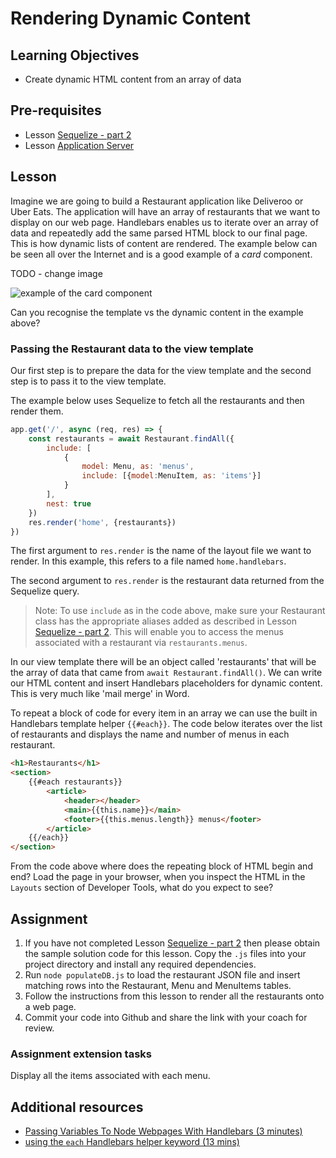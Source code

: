 # Rendering Dynamic Content

## Learning Objectives
* Create dynamic HTML content from an array of data 

## Pre-requisites
* Lesson [Sequelize - part 2](/curriculum/Bootcamp/Unit-3-Relational_Databases/0.3.9-Sequelize_part_1.html)
* Lesson [Application Server](/curriculum/Bootcamp/Unit-3-Relational_Databases/0.3.2-Application_Servers)

## Lesson
Imagine we are going to build a Restaurant application like Deliveroo or Uber Eats. The application will have an array of restaurants that we want to display on our web page. Handlebars enables us to iterate over an array of data and repeatedly add the same parsed HTML block to our final page. This is how dynamic lists of content are rendered. The example below can be seen all over the Internet and is a good example of a _card_ component.

TODO - change image

![example of the card component](https://user-images.githubusercontent.com/4499581/95015340-344df880-0644-11eb-8ce4-30609f0de5fe.jpg)

Can you recognise the template vs the dynamic content in the example above?

### Passing the Restaurant data to the view template

Our first step is to prepare the data for the view template and the second step is to pass it to the view template. 

The example below uses Sequelize to fetch all the restaurants and then render them.

```javascript
app.get('/', async (req, res) => {
    const restaurants = await Restaurant.findAll({
        include: [
            {
                model: Menu, as: 'menus',
                include: [{model:MenuItem, as: 'items'}]
            }
        ],
        nest: true
    })
    res.render('home', {restaurants})
})
```

The first argument to `res.render` is the name of the layout file we want to render. In this example, this refers to a file named `home.handlebars`.

The second argument to `res.render` is the restaurant data returned from the Sequelize query.

> Note: To use `include` as in the code above, make sure your Restaurant class has the appropriate aliases added as described in Lesson [Sequelize - part 2](/curriculum/Bootcamp/Unit-3-Relational_Databases/0.3.9-Sequelize_part_1.html). This will enable you to access the menus associated with a restaurant via `restaurants.menus`.

In our view template there will be an object called 'restaurants' that will be the array of data that came from `await Restaurant.findAll()`. We can write our HTML content and insert Handlebars placeholders for dynamic content. This is very much like 'mail merge' in Word.

To repeat a block of code for every item in an array we can use the built in Handlebars template helper `{{#each}}`. The code below iterates over the list of restaurants and displays the name and number of menus in each restaurant. 

```html
<h1>Restaurants</h1>
<section>
    {{#each restaurants}}
        <article>
            <header></header>
            <main>{{this.name}}</main>
            <footer>{{this.menus.length}} menus</footer>
        </article>
    {{/each}}
</section>
```
From the code above where does the repeating block of HTML begin and end? Load the page in your browser, when you inspect the HTML in the `Layouts` section of Developer Tools, what do you expect to see?

## Assignment
  1. If you have not completed Lesson [Sequelize - part 2](/curriculum/Bootcamp/Unit-3-Relational_Databases/0.3.9-Sequelize_part_2.html) then please obtain the sample solution code for this lesson. Copy the `.js` files into your project directory and install any required dependencies.
  1. Run `node populateDB.js` to load the restaurant JSON file and insert matching rows into the Restaurant, Menu and MenuItems tables.
  1. Follow the instructions from this lesson to render all the restaurants onto a web page.
  1. Commit your code into Github and share the link with your coach for review.

### Assignment extension tasks
Display all the items associated with each menu.

## Additional resources
   * [Passing Variables To Node Webpages With Handlebars (3 minutes)](https://www.youtube.com/watch?v=TV7T_vKMid4)
   * [using the `each` Handlebars helper keyword (13 mins)](https://www.youtube.com/watch?v=JbrqxPcuYVc)  
